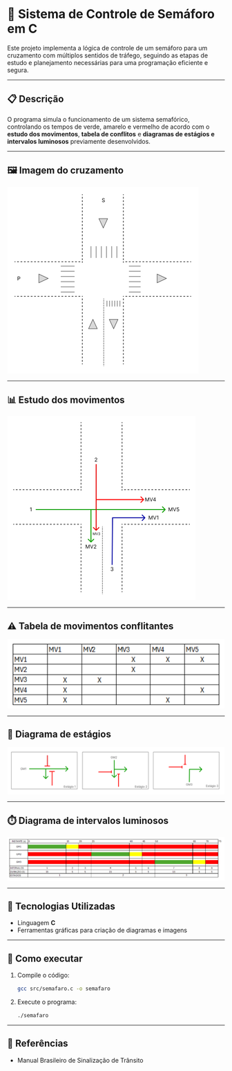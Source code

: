 # 🚦 Sistema de Controle de Semáforo em C

Este projeto implementa a lógica de controle de um semáforo para um cruzamento com múltiplos sentidos de tráfego, seguindo as etapas de estudo e planejamento necessárias para uma programação eficiente e segura.

---

## 📋 Descrição
O programa simula o funcionamento de um sistema semafórico, controlando os tempos de verde, amarelo e vermelho de acordo com o **estudo dos movimentos**, **tabela de conflitos** e **diagramas de estágios e intervalos luminosos** previamente desenvolvidos.

---

## 🖼️ Imagem do cruzamento
![Imagem do cruzamento](docs/cruzamento.png)

---

## 📊 Estudo dos movimentos
![Estudo dos movimentos](docs/estudo_movimentos.png)

---

## ⚠️ Tabela de movimentos conflitantes
![Tabela de movimentos conflitantes](docs/tabela_conflitos.png)

---

## 🔄 Diagrama de estágios
![Diagrama de estágios](docs/diagrama_estagios.png)

---

## ⏱️ Diagrama de intervalos luminosos
![Diagrama de intervalos luminosos](docs/diagrama_intervalos.png)

---

## 🔧 Tecnologias Utilizadas
- Linguagem **C**
- Ferramentas gráficas para criação de diagramas e imagens

---

## 🚀 Como executar
1. Compile o código:
   ```bash
   gcc src/semafaro.c -o semafaro
   ```
2. Execute o programa:
   ```bash
   ./semafaro
   ```

---

## 📑 Referências
- Manual Brasileiro de Sinalização de Trânsito

